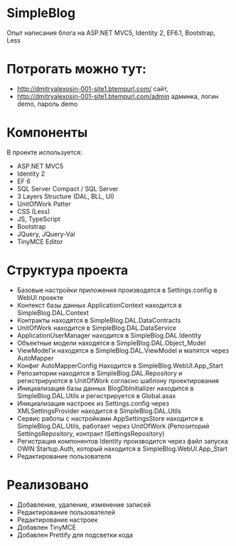 # SimpleBlog
Опыт написания блога на ASP.NET MVC5, Identity 2, EF6.1, Bootstrap, Less

# Потрогать можно тут:
- http://dmitryalexosin-001-site1.btempurl.com/ сайт, 
- http://dmitryalexosin-001-site1.btempurl.com/admin админка, 
логин demo, пароль demo

# Компоненты
В проекте используется:
- ASP.NET MVC5
- Identity 2
- EF 6
- SQL Server Compact / SQL Server
- 3 Layers Structure (DAL, BLL, UI)
- UnitOfWork Patter
- CSS (Less)
- JS, TypeScript
- Bootstrap
- JQuery, JQuery-Val
- TinyMCE Editor

# Структура проекта 
- Базовые настройки приложения производятся в Settings.config в WebUI проекте
- Контекст базы данных ApplicationContext находится в SimpleBlog.DAL.Context
- Контракты находятся в SimpleBlog.DAL.DataContracts
- UnitOfWork находится в SimpleBlog.DAL.DataService
- ApplicationUserManager находится в SimpleBlog.DAL.Identity
- Объектные модели находятся в SimpleBlog.DAL.Object_Model
- ViewModel'и находятся в SimpleBlog.DAL.ViewModel и мапятся через AutoMapper
- Конфиг AutoMapperConfig Находится в SimpleBlog.WebUI.App_Start
- Репозитории находятся в SimpleBlog.DAL.Repository и регистрируются в UnitOfWork согласно шаблону проектирования
- Инициализация базы данных BlogDbInitializer находится в SimpleBlog.DAL.Utils и регистрируется в Global.asax
- Инициализация настроек из Settings.config через XMLSettingsProvider находится в SimpleBlog.DAL.Utils
- Сервис работы с настройками AppSettingsStore находится в SimpleBlog.DAL.Utils, работает через UnitOfWork (Репозиторий SettingsRepository, контракт ISettingsRepository)
- Регистрация компонентов Identity производится через файл запуска OWIN Startup.Auth, который находится в SimpleBlog.WebUI.App_Start
- Редактирование пользователя

# Реализовано
- Добавление, удаление, изменение записей
- Редактирование пользователей
- Редактирование настроек
- Добавлен TinyMCE
- Добавлен Prettify для подсветки кода


